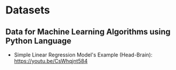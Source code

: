 # Datasets
## Data for Machine Learning Algorithms using Python Language

- Simple Linear Regression Model's Example (Head-Brain): https://youtu.be/CsWhqjnt584
